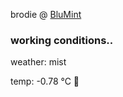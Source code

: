 brodie @ [BluMint](https://www.linkedin.com/company/blumint-io/)

<!--weather_start-->
### working conditions..

weather: mist 

temp: -0.78 °C 🧥

<!--weather_end-->
